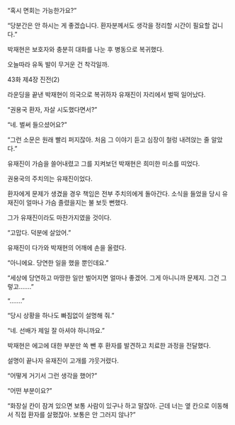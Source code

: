 “혹시 면회는 가능한가요?”

“당분간은 안 하시는 게 좋겠습니다. 환자분께서도 생각을 정리할 시간이 필요할 겁니다.”

박재현은 보호자와 충분히 대화를 나눈 후 병동으로 복귀했다.

오늘따라 유독 발이 무거운 건 착각일까.

43화 제4장 진전(2)

라운딩을 끝낸 박재현이 의국으로 복귀하자 유재진이 자리에서 벌떡 일어났다.

“권용국 환자, 자살 시도했다면서?”

“네. 벌써 들으셨어요?”

“그런 소문은 원래 빨리 퍼지잖아. 처음 그 이야기 듣고 심장이 철렁 내려앉는 줄 알았다.”

유재진이 가슴을 쓸어내렸고 그를 지켜보던 박재현은 희미한 미소를 띠었다.

권용국의 주치의는 유재진이었다.

환자에게 문제가 생겼을 경우 책임은 전부 주치의에게 돌아간다. 소식을 들었을 당시 유재진이 얼마나 가슴 졸렸을지는 불 보듯 뻔했다.

그가 유재진이라도 마찬가지였을 것이다.

“고맙다. 덕분에 살았어.”

유재진이 다가와 박재현의 어깨에 손을 올렸다.

“아니에요. 당연한 일을 했을 뿐인데요.”

“세상에 당연하고 마땅한 일만 벌어지면 얼마나 좋겠어. 그게 아니니까 문제지. 그건 그렇고…….”

“…….”

“당시 상황을 하나도 빠짐없이 설명해 줘.”

“네. 선배가 제일 잘 아셔야 하니까요.”

박재현은 에고에 대한 부분만 쏙 뺀 후 환자를 발견하고 치료한 과정을 전달했다.

설명이 끝나자 유재진이 고개를 갸웃거렸다.

“어떻게 거기서 그런 생각을 했어?”

“어떤 부분이요?”

“화장실 칸이 잠겨 있으면 보통 사람이 있구나 하고 말잖아. 근데 너는 옆 칸으로 이동해서 직접 환자를 살폈잖아. 보통은 안 그러지 않나?”